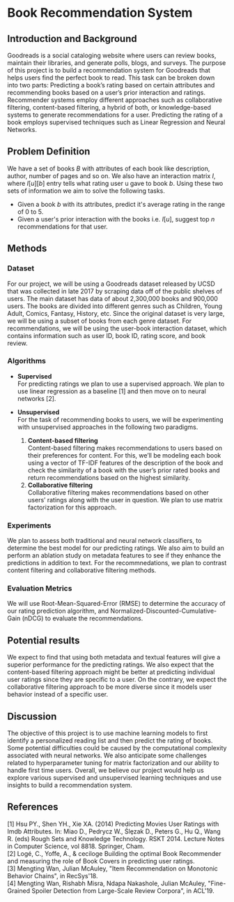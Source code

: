 # Book Recommendation System

## Introduction and Background
Goodreads is a social cataloging website where users can review books, maintain their libraries, and generate polls, blogs, and surveys. The purpose of this project is to build a recommendation system for Goodreads that helps users find the perfect book to read. This task can be broken down into two parts: Predicting a book’s rating based on certain attributes and recommending books based on a user’s prior interaction and ratings. Recommender systems employ different approaches such as collaborative filtering, content-based filtering, a hybrid of both, or knowledge-based systems to generate recommendations for a user. Predicting the rating of a book employs supervised techniques such as Linear Regression and Neural Networks.
 


## Problem Definition
We have a set of books *B* with attributes of each book like description, author, number of pages and so on. We also have an interaction matrix *I*, where *I*[*u*][*b*] entry tells what rating user u gave to book *b*. Using these two sets of information we aim to solve the following tasks.
- Given a book *b* with its attributes, predict it's average rating in the range of 0 to 5.
- Given a user's prior interaction with the books i.e. *I*[*u*], suggest top *n* recommendations for that user. 

## Methods
### Dataset
For our project, we will be using a Goodreads dataset released by UCSD that was collected in late 2017 by scraping data off of the public shelves of users. The main dataset has data of about 2,300,000 books and 900,000 users. The books are divided into different genres such as Children, Young Adult, Comics, Fantasy, History, etc. Since the original dataset is very large, we will be using a subset of books from each genre dataset. For recommendations, we will be using the user-book interaction dataset, which contains information such as user ID, book ID, rating score, and book review.

### Algorithms
- **Supervised** <br>
For predicting ratings we plan to use a supervised approach. We plan to use linear regression as a baseline [1] and then move on to neural networks [2].

- **Unsupervised** <br>
For the task of recommending books to users, we will be experimenting with unsupervised approaches in the following two paradigms.
    1. **Content-based filtering** <br>
Content-based filtering makes recommendations to users based on their preferences for content. For this, we’ll be modeling each book using a vector of TF-IDF features of the description of the book and check the similarity of a book with the user’s prior rated books and return recommendations based on the highest similarity.
    2. **Collaborative filtering** <br>
Collaborative filtering makes recommendations based on other users’ ratings along with the user in question. We plan to use matrix factorization for this approach.

### Experiments
We plan to assess both traditional and neural network classifiers, to determine the best model for our predicting ratings. We also aim to build an perform an ablation study on metadata features to see if they enhance the predictions in addition to text. For the recommnedations, we plan to contrast content filtering and collaborative filtering methods.

### Evaluation Metrics
We will use Root-Mean-Squared-Error (RMSE) to determine the accuracy of our rating prediction algorithm, and Normalized-Discounted-Cumulative-Gain (nDCG) to evaluate the recommendations.

## Potential results
We expect to find that using both metadata and textual features will give a superior performance for the predicting ratings. We also expect that the content-based filtering approach might be better at predicting individual user ratings since they are specific to a user. On the contrary, we expect the collaborative filtering approach to be more diverse since it models user behavior instead of a specific user.

## Discussion
The objective of this project is to use machine learning models to first identify a personalized reading list and then predict the rating of books. Some potential difficulties could be caused by the computational complexity associated with neural networks. We also anticipate some challenges related to hyperparameter tuning for matrix factorization and our ability to handle first time users. Overall, we believe our project would help us explore various supervised and unsupervised learning techniques and use insights to build a recommendation system.


## References

[1] Hsu PY., Shen YH., Xie XA. (2014) Predicting Movies User Ratings with Imdb Attributes. In: Miao D., Pedrycz W., Ślȩzak D., Peters G., Hu Q., Wang R. (eds) Rough Sets and Knowledge Technology. RSKT 2014. Lecture Notes in Computer Science, vol 8818. Springer, Cham.  <br>
[2] Logé, C., Yoffe, A., & ceciloge Building the optimal Book Recommender and measuring the role of Book Covers in predicting user ratings.<br>
[3] Mengting Wan, Julian McAuley, "Item Recommendation on Monotonic Behavior Chains", in RecSys'18.<br>
[4] Mengting Wan, Rishabh Misra, Ndapa Nakashole, Julian McAuley, "Fine-Grained Spoiler Detection from Large-Scale Review Corpora", in ACL'19.
